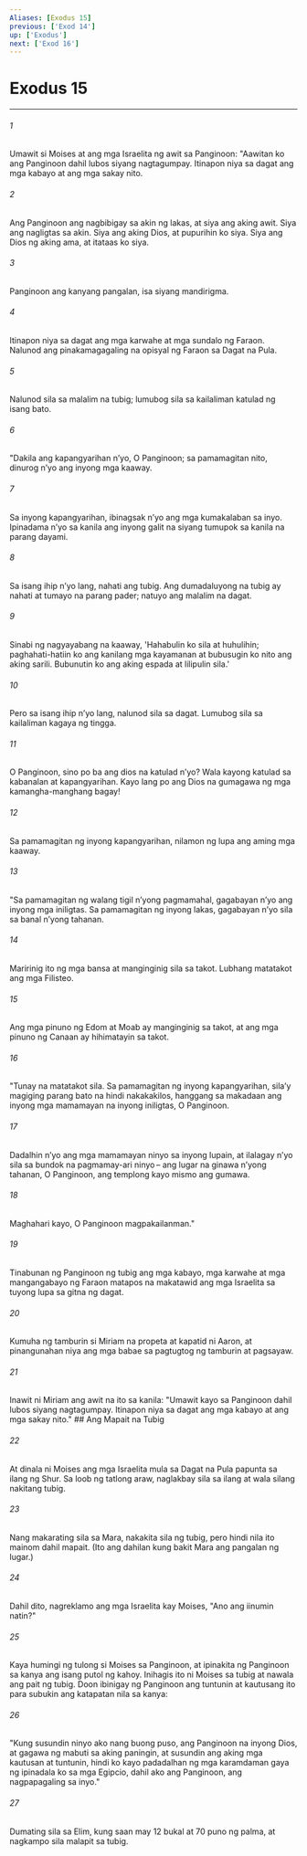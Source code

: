 ```yaml
---
Aliases: [Exodus 15]
previous: ['Exod 14']
up: ['Exodus']
next: ['Exod 16']
---
```

# Exodus 15

***






















###### 1 










Umawit si Moises at ang mga Israelita ng awit sa Panginoon: "Aawitan ko ang Panginoon dahil lubos siyang nagtagumpay. Itinapon niya sa dagat ang mga kabayo at ang mga sakay nito. 





















###### 2 










Ang Panginoon ang nagbibigay sa akin ng lakas, at siya ang aking awit. Siya ang nagligtas sa akin. Siya ang aking Dios, at pupurihin ko siya. Siya ang Dios ng aking ama, at itataas ko siya. 





















###### 3 










Panginoon ang kanyang pangalan, isa siyang mandirigma. 





















###### 4 










Itinapon niya sa dagat ang mga karwahe at mga sundalo ng Faraon. Nalunod ang pinakamagagaling na opisyal ng Faraon sa Dagat na Pula. 





















###### 5 










Nalunod sila sa malalim na tubig; lumubog sila sa kailaliman katulad ng isang bato. 





















###### 6 










"Dakila ang kapangyarihan nʼyo, O Panginoon; sa pamamagitan nito, dinurog nʼyo ang inyong mga kaaway. 





















###### 7 










Sa inyong kapangyarihan, ibinagsak nʼyo ang mga kumakalaban sa inyo. Ipinadama nʼyo sa kanila ang inyong galit na siyang tumupok sa kanila na parang dayami. 





















###### 8 










Sa isang ihip nʼyo lang, nahati ang tubig. Ang dumadaluyong na tubig ay nahati at tumayo na parang pader; natuyo ang malalim na dagat. 





















###### 9 










Sinabi ng nagyayabang na kaaway, 'Hahabulin ko sila at huhulihin; paghahati-hatiin ko ang kanilang mga kayamanan at bubusugin ko nito ang aking sarili. Bubunutin ko ang aking espada at lilipulin sila.' 





















###### 10 










Pero sa isang ihip nʼyo lang, nalunod sila sa dagat. Lumubog sila sa kailaliman kagaya ng tingga. 





















###### 11 










O Panginoon, sino po ba ang dios na katulad nʼyo? Wala kayong katulad sa kabanalan at kapangyarihan. Kayo lang po ang Dios na gumagawa ng mga kamangha-manghang bagay! 





















###### 12 










Sa pamamagitan ng inyong kapangyarihan, nilamon ng lupa ang aming mga kaaway. 





















###### 13 










"Sa pamamagitan ng walang tigil nʼyong pagmamahal, gagabayan nʼyo ang inyong mga iniligtas. Sa pamamagitan ng inyong lakas, gagabayan nʼyo sila sa banal nʼyong tahanan. 





















###### 14 










Maririnig ito ng mga bansa at manginginig sila sa takot. Lubhang matatakot ang mga Filisteo. 





















###### 15 










Ang mga pinuno ng Edom at Moab ay manginginig sa takot, at ang mga pinuno ng Canaan ay hihimatayin sa takot. 





















###### 16 










"Tunay na matatakot sila. Sa pamamagitan ng inyong kapangyarihan, silaʼy magiging parang bato na hindi nakakakilos, hanggang sa makadaan ang inyong mga mamamayan na inyong iniligtas, O Panginoon. 





















###### 17 










Dadalhin nʼyo ang mga mamamayan ninyo sa inyong lupain, at ilalagay nʼyo sila sa bundok na pagmamay-ari ninyo – ang lugar na ginawa nʼyong tahanan, O Panginoon, ang templong kayo mismo ang gumawa. 





















###### 18 










Maghahari kayo, O Panginoon magpakailanman." 





















###### 19 










Tinabunan ng Panginoon ng tubig ang mga kabayo, mga karwahe at mga mangangabayo ng Faraon matapos na makatawid ang mga Israelita sa tuyong lupa sa gitna ng dagat. 





















###### 20 










Kumuha ng tamburin si Miriam na propeta at kapatid ni Aaron, at pinangunahan niya ang mga babae sa pagtugtog ng tamburin at pagsayaw. 





















###### 21 










Inawit ni Miriam ang awit na ito sa kanila: "Umawit kayo sa Panginoon dahil lubos siyang nagtagumpay. Itinapon niya sa dagat ang mga kabayo at ang mga sakay nito." ## Ang Mapait na Tubig 





















###### 22 










At dinala ni Moises ang mga Israelita mula sa Dagat na Pula papunta sa ilang ng Shur. Sa loob ng tatlong araw, naglakbay sila sa ilang at wala silang nakitang tubig. 





















###### 23 










Nang makarating sila sa Mara, nakakita sila ng tubig, pero hindi nila ito mainom dahil mapait. (Ito ang dahilan kung bakit Mara ang pangalan ng lugar.) 





















###### 24 










Dahil dito, nagreklamo ang mga Israelita kay Moises, "Ano ang iinumin natin?" 





















###### 25 










Kaya humingi ng tulong si Moises sa Panginoon, at ipinakita ng Panginoon sa kanya ang isang putol ng kahoy. Inihagis ito ni Moises sa tubig at nawala ang pait ng tubig. Doon ibinigay ng Panginoon ang tuntunin at kautusang ito para subukin ang katapatan nila sa kanya: 





















###### 26 










"Kung susundin ninyo ako nang buong puso, ang Panginoon na inyong Dios, at gagawa ng mabuti sa aking paningin, at susundin ang aking mga kautusan at tuntunin, hindi ko kayo padadalhan ng mga karamdaman gaya ng ipinadala ko sa mga Egipcio, dahil ako ang Panginoon, ang nagpapagaling sa inyo." 





















###### 27 










Dumating sila sa Elim, kung saan may 12 bukal at 70 puno ng palma, at nagkampo sila malapit sa tubig.

